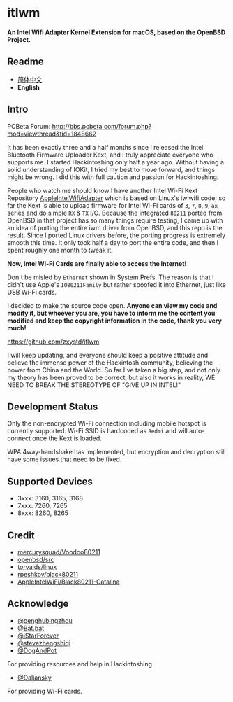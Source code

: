 # itlwm

**An Intel Wifi Adapter Kernel Extension for macOS, based on the OpenBSD Project.**

## Readme

- [简体中文](./README.md)
- **English**

## Intro

PCBeta Forum: <http://bbs.pcbeta.com/forum.php?mod=viewthread&tid=1848662>

It has been exactly three and a half months since I released the Intel Bluetooth Firmware Uploader Kext, and I truly appreciate everyone who supports me. I started Hackintoshing only half a year ago. Without having a solid understanding of IOKit, I tried my best to move forward, and things might be wrong. I did this with full caution and passion for Hackintoshing.

People who watch me should know I have another Intel Wi-Fi Kext Repository [AppleIntelWifiAdapter](https://github.com/zxystd/AppleIntelWifiAdapter) which is based on Linux's iwlwifi code; so far the Kext is able to upload firmware for Intel Wi-Fi cards of `3`, `7`, `8`, `9`, `ax` series and do simple `RX` & `TX` I/O. Because the integrated `80211` ported from OpenBSD in that project has so many things require testing, I came up with an idea of porting the entire iwm driver from OpenBSD, and this repo is the result. Since I ported Linux drivers before, the porting progress is extremely smooth this time. It only took half a day to port the entire code, and then I spent roughly one month to tweak it.

**Now, Intel Wi-Fi Cards are finally able to access the Internet!**

Don't be misled by `Ethernet` shown in System Prefs. The reason is that I didn't use Apple's `IO80211Family` but rather spoofed it into Ethernet, just like USB Wi-Fi cards.

I decided to make the source code open. **Anyone can view my code and modify it, but whoever you are, you have to inform me the content you modified and keep the copyright information in the code, thank you very much!**

<https://github.com/zxystd/itlwm>

I will keep updating, and everyone should keep a positive attitude and believe the immense power of the Hackintosh community, believing the power from China and the World. So far I've taken a big step, and not only my theory has been proved to be correct, but also it works in reality, WE NEED TO BREAK THE STEREOTYPE OF "GIVE UP IN INTEL!"

## Development Status

Only the non-encrypted Wi-Fi connection including mobile hotspot is currently supported. Wi-Fi SSID is hardcoded as `Redmi` and will auto-connect once the Kext is loaded.

WPA 4way-handshake has implemented, but encryption and decryption still have some issues that need to be fixed.

## Supported Devices

- 3xxx: 3160, 3165, 3168
- 7xxx: 7260, 7265
- 8xxx: 8260, 8265

## Credit

- [mercurysquad/Voodoo80211](https://github.com/mercurysquad/Voodoo80211)
- [openbsd/src](https://github.com/openbsd/src)
- [torvalds/linux](https://github.com/torvalds/linux)
- [rpeshkov/black80211](https://github.com/rpeshkov/black80211)
- [AppleIntelWiFi/Black80211-Catalina](https://github.com/AppleIntelWiFi/Black80211-Catalina)

## Acknowledge

- [@penghubingzhou](https://github.com/startpenghubingzhou)
- [@Bat.bat](https://github.com/williambj1)
- [@iStarForever](https://github.com/XStar-Dev)
- [@stevezhengshiqi](https://github.com/stevezhengshiqi)
- [@DogAndPot](https://github.com/DogAndPot)

For providing resources and help in Hackintoshing.

- [@Daliansky](https://github.com/Daliansky)

For providing Wi-Fi cards.

